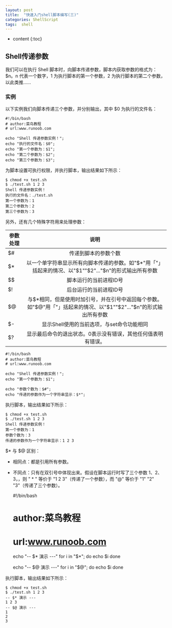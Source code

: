 ```yaml
---
layout: post
title:	"快速入门shell脚本编写(三)"
categories: ShellScript
tags:  shell
---
```


* content
{:toc}



## Shell传递参数

我们可以在执行 Shell 脚本时，向脚本传递参数，脚本内获取参数的格式为：$n。n 代表一个数字，1 为执行脚本的第一个参数，2 为执行脚本的第二个参数，以此类推……

### 实例

以下实例我们向脚本传递三个参数，并分别输出，其中 $0 为执行的文件名：

    #!/bin/bash
    # author:菜鸟教程
    # url:www.runoob.com

    echo "Shell 传递参数实例！";
    echo "执行的文件名：$0";
    echo "第一个参数为：$1";
    echo "第二个参数为：$2";
    echo "第三个参数为：$3";

为脚本设置可执行权限，并执行脚本，输出结果如下所示：

    $ chmod +x test.sh 
    $ ./test.sh 1 2 3
    Shell 传递参数实例！
    执行的文件名：./test.sh
    第一个参数为：1
    第二个参数为：2
    第三个参数为：3

另外，还有几个特殊字符用来处理参数：

| 参数处理	| 说明								| 
| ------------- |:-------------------------------------------------------------:|
| $#	        | 传递到脚本的参数个数 						|
| $*            | 以一个单字符串显示所有向脚本传递的参数。如"$*"用「"」括起来的情况、以"$1""$2"..."$n"的形式输出所有参数			|
| $$            |脚本运行的当前进程ID号						|
| $!            | 后台运行的当前进程ID号					        |
| $@		| 与$*相同，但是使用时加引号，并在引号中返回每个参数。如"$@"用「"」括起来的情况、以"$1""$2"..."$n"的形式输出所有参数        		|
| $-		| 显示Shell使用的当前选项，与set命令功能相同                 	|
| $?		| 显示最后命令的退出状态。0表示没有错误，其他任何值表明有错误。	|


    #!/bin/bash
    # author:菜鸟教程
    # url:www.runoob.com

    echo "Shell 传递参数实例！";
    echo "第一个参数为：$1";

    echo "参数个数为：$#";
    echo "传递的参数作为一个字符串显示：$*";

执行脚本，输出结果如下所示：

    $ chmod +x test.sh 
    $ ./test.sh 1 2 3
    Shell 传递参数实例！
    第一个参数为：1
    参数个数为：3
    传递的参数作为一个字符串显示：1 2 3

$* 与 $@ 区别：
* 相同点：都是引用所有参数。
* 不同点：只有在双引号中体现出来。假设在脚本运行时写了三个参数 1、2、3，，则 " * " 等价于 "1 2 3"（传递了一个参数），而 "@" 等价于 "1" "2" "3"（传递了三个参数）。


    #!/bin/bash
    # author:菜鸟教程
    # url:www.runoob.com

    echo "-- \$* 演示 ---"
    for i in "$*"; do
        echo $i
    done

    echo "-- \$@ 演示 ---"
    for i in "$@"; do
        echo $i
    done

执行脚本，输出结果如下所示：

    $ chmod +x test.sh 
    $ ./test.sh 1 2 3
    -- $* 演示 ---
    1 2 3
    -- $@ 演示 ---
    1
    2
    3


